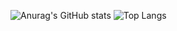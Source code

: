 ![Anurag's GitHub stats](https://github-readme-stats.vercel.app/api?username=shibig666&show_icons=true&theme=radical)
![Top Langs](https://github-readme-stats.vercel.app/api/top-langs/?username=shibig666&layout=compact)
